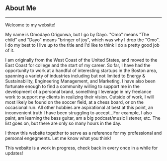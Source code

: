 ## About Me
---

Welcome to my website!
 
My name is Omodayo Origunwa, but I go by Dayo. "Omo" means "The child" and "Dayo" means "bringer of joy", which was why I drop the "Omo". I do my best to I live up to the title and I'd like to think I do a pretty good job of it.

I am originally from the West Coast of the United States, and moved to the East Coast for college and the start of my career. So far, I have had the opportunity to work at a handful of interesting startups in the Boston area, spanning a variety of industries including but not limited to Energy & Sustainability, Engineering Management, and Marketing. I have also been fortunate enough to find a community willing to support me in the development of a personal brand, something I leverage in my freelance work to support my clients in realizing their vision. 
Outside of work, I will most likely be found on the soccer field, at a chess board, or on the occasional run. All other hobbies are aspirational at best at this point, an inconvenient truth I have been struggling to accept...For example, I also paint, am learning the bass guitar, am a big podcast/music listener, etc. The list goes on, but there are only so many hours in the day. 

I threw this website together to serve as a reference for my professional and personal engegments. Let me know what you think!

This website is a work in progress, check back in every once in a while for updates!